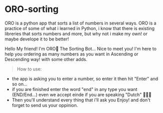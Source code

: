 # ORO-sorting
ORO is a python app that sorts a list of numbers in several ways.
ORO is a practice of some of what i learned in Python, i know that there is existing libreries that sorts numbers and more, but why not i make my own! or maybe develope it to be better!

Hello My friend! I'm ORO🦉 The Sorting Bot... Nice to meet you!
I'm here to help you ordering as many numbers as you want in Ascending or Descending way! with some other adds.
> How to use:
- the app is asking you to enter a number, so enter it then hit "Enter" and so on...
- if you are finished enter the word "end" in any type you want (END/End...) even we accept einde if you are speaking "Dutch" 🍺🇩🇪
- Then you'll understand every thing that i'll ask you
Enjoy! and don't forget to send us your oppinion.
